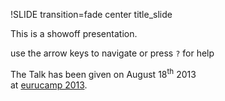 !SLIDE transition=fade center title_slide

This is a showoff presentation.

use the arrow keys to navigate or press `?` for help

The Talk has been given on August 18<sup>th</sup> 2013 <br />
at <a href="http://2013.eurucamp.org">eurucamp 2013</a>.
